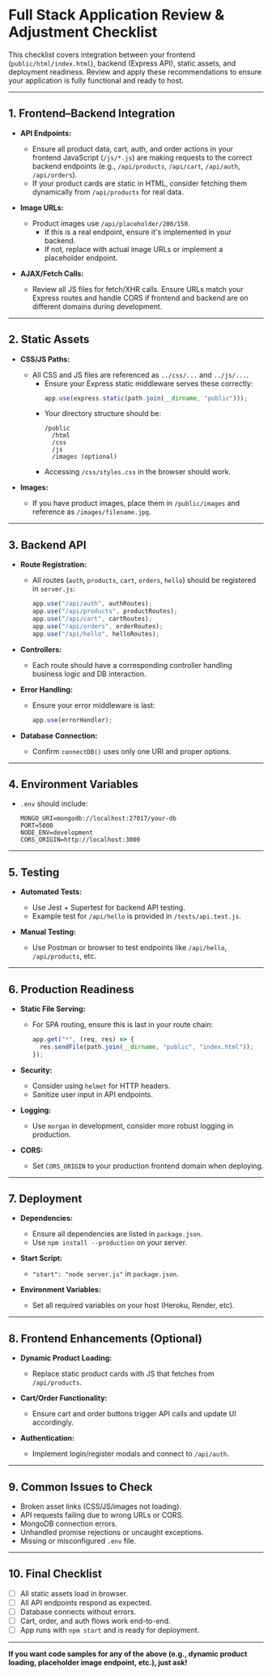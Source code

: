 # Full Stack Application Review & Adjustment Checklist

This checklist covers integration between your frontend (`public/html/index.html`), backend (Express API), static assets, and deployment readiness. Review and apply these recommendations to ensure your application is fully functional and ready to host.

---

## 1. **Frontend–Backend Integration**

- **API Endpoints:**

  - Ensure all product data, cart, auth, and order actions in your frontend JavaScript (`/js/*.js`) are making requests to the correct backend endpoints (e.g., `/api/products`, `/api/cart`, `/api/auth`, `/api/orders`).
  - If your product cards are static in HTML, consider fetching them dynamically from `/api/products` for real data.

- **Image URLs:**

  - Product images use `/api/placeholder/200/150`.
    - If this is a real endpoint, ensure it's implemented in your backend.
    - If not, replace with actual image URLs or implement a placeholder endpoint.

- **AJAX/Fetch Calls:**
  - Review all JS files for fetch/XHR calls. Ensure URLs match your Express routes and handle CORS if frontend and backend are on different domains during development.

---

## 2. **Static Assets**

- **CSS/JS Paths:**

  - All CSS and JS files are referenced as `../css/...` and `../js/...`.
    - Ensure your Express static middleware serves these correctly:
      ```js
      app.use(express.static(path.join(__dirname, "public")));
      ```
    - Your directory structure should be:
      ```
      /public
        /html
        /css
        /js
        /images (optional)
      ```
    - Accessing `/css/styles.css` in the browser should work.

- **Images:**
  - If you have product images, place them in `/public/images` and reference as `/images/filename.jpg`.

---

## 3. **Backend API**

- **Route Registration:**

  - All routes (`auth`, `products`, `cart`, `orders`, `hello`) should be registered in `server.js`:
    ```js
    app.use("/api/auth", authRoutes);
    app.use("/api/products", productRoutes);
    app.use("/api/cart", cartRoutes);
    app.use("/api/orders", orderRoutes);
    app.use("/api/hello", helloRoutes);
    ```

- **Controllers:**

  - Each route should have a corresponding controller handling business logic and DB interaction.

- **Error Handling:**

  - Ensure your error middleware is last:
    ```js
    app.use(errorHandler);
    ```

- **Database Connection:**
  - Confirm `connectDB()` uses only one URI and proper options.

---

## 4. **Environment Variables**

- `.env` should include:
  ```
  MONGO_URI=mongodb://localhost:27017/your-db
  PORT=5000
  NODE_ENV=development
  CORS_ORIGIN=http://localhost:3000
  ```

---

## 5. **Testing**

- **Automated Tests:**

  - Use Jest + Supertest for backend API testing.
  - Example test for `/api/hello` is provided in `/tests/api.test.js`.

- **Manual Testing:**
  - Use Postman or browser to test endpoints like `/api/hello`, `/api/products`, etc.

---

## 6. **Production Readiness**

- **Static File Serving:**

  - For SPA routing, ensure this is last in your route chain:
    ```js
    app.get("*", (req, res) => {
      res.sendFile(path.join(__dirname, "public", "index.html"));
    });
    ```

- **Security:**

  - Consider using `helmet` for HTTP headers.
  - Sanitize user input in API endpoints.

- **Logging:**

  - Use `morgan` in development, consider more robust logging in production.

- **CORS:**
  - Set `CORS_ORIGIN` to your production frontend domain when deploying.

---

## 7. **Deployment**

- **Dependencies:**

  - Ensure all dependencies are listed in `package.json`.
  - Use `npm install --production` on your server.

- **Start Script:**

  - `"start": "node server.js"` in `package.json`.

- **Environment Variables:**
  - Set all required variables on your host (Heroku, Render, etc).

---

## 8. **Frontend Enhancements (Optional)**

- **Dynamic Product Loading:**

  - Replace static product cards with JS that fetches from `/api/products`.

- **Cart/Order Functionality:**

  - Ensure cart and order buttons trigger API calls and update UI accordingly.

- **Authentication:**
  - Implement login/register modals and connect to `/api/auth`.

---

## 9. **Common Issues to Check**

- Broken asset links (CSS/JS/images not loading).
- API requests failing due to wrong URLs or CORS.
- MongoDB connection errors.
- Unhandled promise rejections or uncaught exceptions.
- Missing or misconfigured `.env` file.

---

## 10. **Final Checklist**

- [ ] All static assets load in browser.
- [ ] All API endpoints respond as expected.
- [ ] Database connects without errors.
- [ ] Cart, order, and auth flows work end-to-end.
- [ ] App runs with `npm start` and is ready for deployment.

---

**If you want code samples for any of the above (e.g., dynamic product loading, placeholder image endpoint, etc.), just ask!**
